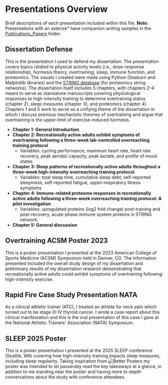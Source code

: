 # Presentations Overview
Brief descriptions of each presentation included within this file. **Note:** Presentations with an asterisk* have companion writing samples in the [Publications_Papers](https://github.com/Tom-Gooding/Portfolio/tree/c68a201f057b2b29547fd91cf56a16124f37b0da/Writing%20Samples/Publications_Papers) folder. 

## Dissertation Defense
This is the presentation I used to defend my dissertation. The presentation covers topics related to physical activity levels (i.e., dose-response relationship), hormesis theory, overtraining, sleep, immune function, and proteomics. The visuals I created were made using Python (Seaborn and Matplotlib libraries) and the [STRING database](https://string-db.org/) (for proteomics string networks). 
The dissertation itself includes 5 chapters, with chapters 2–4 meant to serve as standalone manuscripts covering physiological responses to high-intensity training to determine overtraining status (chapter 2), sleep measures (chapter 3), and proteomics (chapter 4). Chapters 1 and 5 work to serve as a unifying theme of the dissertation in which I discuss previous mechanistic theories of overtraining and argue that overtraining is the upper-limit of exercise-induced hormesis.

- **Chapter 1: General Introduction**
- **Chapter 2: Recreationally active adults exhibit symptoms of overtraining following a three-week lab-controlled overreaching training protocol**
    - Variables: cycling performance, maximum heart rate, heart rate recovery, peak aerobic capacity, peak lactate, and profile of mood states
- **Chapter 3: Sleep patterns of recreationally active adults throughout a three-week high-intensity overreaching training protocol**
    - Variables: total sleep time, cumulative sleep debt, self-reported sleepiness, self-reported fatigue, upper-respiratory illness symptoms
- **Chapter 4: Immune-related proteome responses in recreationally active adults following a three-week overreaching training protocol: A pilot investigation**
    - Variables: upregulated proteins (log2 fold change) post-training and post-recovery, acute-phase immune system proteins in STRING network.  
- **Chapter 5: General discussion**

## Overtraining ACSM Poster 2023
This is a poster presentation I presented at the 2023 American College of Sports Medicine (ACSM) Symposium held in Denver, CO. The information presented included the overall study design of my dissertation and preliminary results of my dissertation research demonstrating that recreationally active adults could exhibit symptoms of overtraining following high-intensity exercise.

## Rapid Fire Case Study Presentation NATA 
As a clinical athletic trainer (ATC), I treated an athlete for neck pain which turned out to be stage III-IV thyroid cancer. I wrote a case report about this clinical manifestation and this is the oral presentation of this case I gave at the National Athletic Trainers' Association (NATA) Symposium. 

## SLEEP 2025 Poster
This is a poster presentation I presented at the 2025 SLEEP conference (Seattle, WA) covering how high-intensity training impacts sleep measures, including sleep regularity. Taking inspiration from ![Better Posters](https://betterposters.blogspot.com/) my poster was intended to let passersby read the key takeaways at a glance, in addition to me standing near the poster and having more in-depth conversations about the study with conference attendees. 




